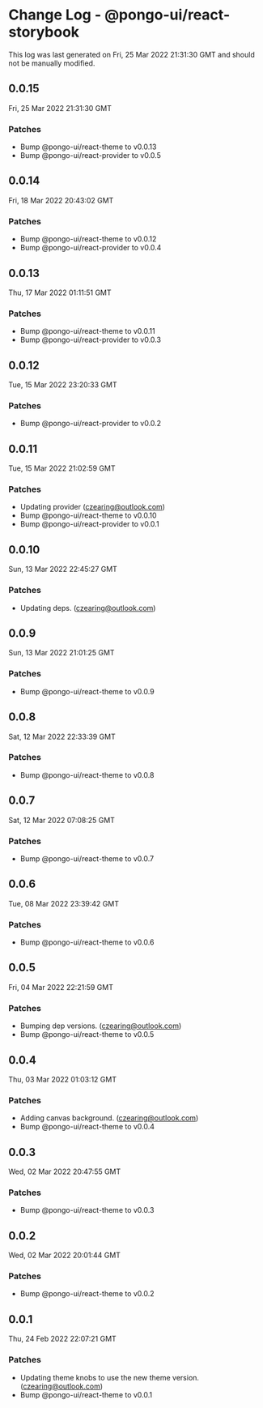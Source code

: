 # Change Log - @pongo-ui/react-storybook

This log was last generated on Fri, 25 Mar 2022 21:31:30 GMT and should not be manually modified.

<!-- Start content -->

## 0.0.15

Fri, 25 Mar 2022 21:31:30 GMT

### Patches

- Bump @pongo-ui/react-theme to v0.0.13
- Bump @pongo-ui/react-provider to v0.0.5

## 0.0.14

Fri, 18 Mar 2022 20:43:02 GMT

### Patches

- Bump @pongo-ui/react-theme to v0.0.12
- Bump @pongo-ui/react-provider to v0.0.4

## 0.0.13

Thu, 17 Mar 2022 01:11:51 GMT

### Patches

- Bump @pongo-ui/react-theme to v0.0.11
- Bump @pongo-ui/react-provider to v0.0.3

## 0.0.12

Tue, 15 Mar 2022 23:20:33 GMT

### Patches

- Bump @pongo-ui/react-provider to v0.0.2

## 0.0.11

Tue, 15 Mar 2022 21:02:59 GMT

### Patches

- Updating provider (czearing@outlook.com)
- Bump @pongo-ui/react-theme to v0.0.10
- Bump @pongo-ui/react-provider to v0.0.1

## 0.0.10

Sun, 13 Mar 2022 22:45:27 GMT

### Patches

- Updating deps. (czearing@outlook.com)

## 0.0.9

Sun, 13 Mar 2022 21:01:25 GMT

### Patches

- Bump @pongo-ui/react-theme to v0.0.9

## 0.0.8

Sat, 12 Mar 2022 22:33:39 GMT

### Patches

- Bump @pongo-ui/react-theme to v0.0.8

## 0.0.7

Sat, 12 Mar 2022 07:08:25 GMT

### Patches

- Bump @pongo-ui/react-theme to v0.0.7

## 0.0.6

Tue, 08 Mar 2022 23:39:42 GMT

### Patches

- Bump @pongo-ui/react-theme to v0.0.6

## 0.0.5

Fri, 04 Mar 2022 22:21:59 GMT

### Patches

- Bumping dep versions. (czearing@outlook.com)
- Bump @pongo-ui/react-theme to v0.0.5

## 0.0.4

Thu, 03 Mar 2022 01:03:12 GMT

### Patches

- Adding canvas background. (czearing@outlook.com)
- Bump @pongo-ui/react-theme to v0.0.4

## 0.0.3

Wed, 02 Mar 2022 20:47:55 GMT

### Patches

- Bump @pongo-ui/react-theme to v0.0.3

## 0.0.2

Wed, 02 Mar 2022 20:01:44 GMT

### Patches

- Bump @pongo-ui/react-theme to v0.0.2

## 0.0.1

Thu, 24 Feb 2022 22:07:21 GMT

### Patches

- Updating theme knobs to use the new theme version. (czearing@outlook.com)
- Bump @pongo-ui/react-theme to v0.0.1
